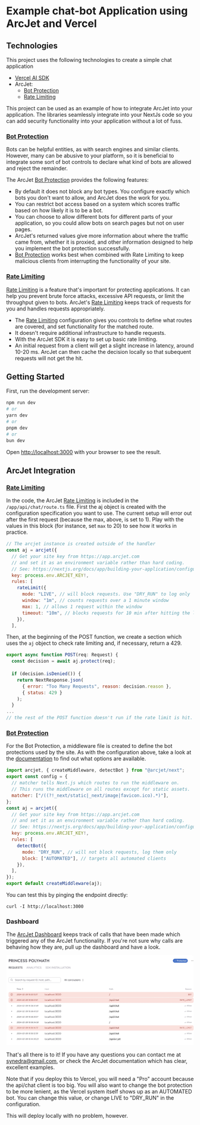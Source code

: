 # Example chat-bot Application using ArcJet and Vercel

## Technologies

This project uses the following technologies to create a simple chat application

- [Vercel AI SDK](https://urldefense.proofpoint.com/v2/url?u=https-3A__sdk.vercel.ai_docs&d=DwMFaQ&c=euGZstcaTDllvimEN8b7jXrwqOf-v5A_CdpgnVfiiMM&r=GDjTH4jk81RaRnAFrjtxch_TrjplwTGBmljld5IQL0c&m=yRG9QWKauqhz-avNRlSCAzfH9Ryoe-8k0mAoeB_Y6j86jTkpVwstKwEl10ltNYqc&s=uQnv5BIKERWVFSf_9vKvvL_LkGhEpG9-VgUgNYgPX3I&e=)
- ArcJet:
  - [Bot Protection](https://docs.arcjet.com/bot-protection/quick-start/nextjs)
  - [Rate Limiting](https://docs.arcjet.com/rate-limiting/quick-start/nextjs)

This project can be used as an example of how to integrate ArcJet into your application. The libraries seamlessly integrate into your NextJs code so you can add security functionality into your application without a lot of fuss.

### [Bot Protection](https://docs.arcjet.com/bot-protection/quick-start/nextjs)

Bots can be helpful entities, as with search engines and similar clients. However, many can be abusive to your platform, so it is beneficial to integrate some sort of bot controls to declare what kind of bots are allowed and reject the remainder.

The ArcJet [Bot Protection](https://docs.arcjet.com/bot-protection/quick-start/nextjs)
provides the following features:

- By default it does not block any bot types. You configure exactly which bots you don't want to allow, and ArcJet does the work for you.
- You can restrict bot access based on a system which scores traffic based on how likely it is to be a bot.
- You can choose to allow different bots for different parts of your application, so you could allow bots on search pages but not on user pages.
- ArcJet's returned values give more information about where the traffic came from, whether it is proxied, and other information designed to help you implement the bot protection successfully.
- [Bot Protection](https://docs.arcjet.com/bot-protection/quick-start/nextjs)
  works best when combined with Rate Limiting to keep malicious clients from interrupting the functionality of your site.

### [Rate Limiting](https://docs.arcjet.com/rate-limiting/quick-start/nextjs)

[Rate Limiting](https://docs.arcjet.com/rate-limiting/quick-start/nextjs) is a feature that's important for protecting applications. It can help you prevent brute force attacks, excessive API requests, or limit the throughput given to bots. ArcJet's [Rate Limiting](https://docs.arcjet.com/rate-limiting/quick-start/nextjs) keeps track of requests for you and handles requests appropriately.

- The [Rate Limiting](https://docs.arcjet.com/rate-limiting/quick-start/nextjs) configuration gives you controls to define what routes are covered, and set functionality for the matched route.
- It doesn't require additional infrastructure to handle requests.
- With the ArcJet SDK it is easy to set up basic rate limiting.
- An initial request from a client will get a slight increase in latency, around 10-20 ms. ArcJet can then cache the decision locally so that subequent requests will not get the hit.

## Getting Started

First, run the development server:

```bash
npm run dev
# or
yarn dev
# or
pnpm dev
# or
bun dev
```

Open [http://localhost:3000](http://localhost:3000) with your browser to see the result.

## ArcJet Integration

### [Rate Limiting](https://docs.arcjet.com/rate-limiting/quick-start/nextjs)

In the code, the ArcJet [Rate Limiting](https://docs.arcjet.com/rate-limiting/quick-start/nextjs) is included in the `/app/api/chat/route.ts` file. First the aj object is created with the configuration specification you want to use. The current setup will error out after the first request (because the max, above, is set to 1). Play with the values in this block (for instance, set `max` to 20) to see how it works in practice.

```javascript
// The arcjet instance is created outside of the handler
const aj = arcjet({
  // Get your site key from https://app.arcjet.com
  // and set it as an environment variable rather than hard coding.
  // See: https://nextjs.org/docs/app/building-your-application/configuring/environment-variables
  key: process.env.ARCJET_KEY!,
  rules: [
    rateLimit({
      mode: "LIVE", // will block requests. Use "DRY_RUN" to log only
      window: "1m", // counts requests over a 1 minute window
      max: 1, // allows 1 request within the window
      timeout: "10m", // blocks requests for 10 min after hitting the limit
    }),
  ],

```

Then, at the beginning of the POST function, we create a section which uses the `aj` object to check rate limiting and, if necessary, return a 429.

```javascript
export async function POST(req: Request) {
  const decision = await aj.protect(req);

  if (decision.isDenied()) {
    return NextResponse.json(
      { error: "Too Many Requests", reason: decision.reason },
      { status: 429 }
    );
  }
...
// the rest of the POST function doesn't run if the rate limit is hit.
```

### [Bot Protection](https://docs.arcjet.com/bot-protection/quick-start/nextjs)

For the Bot Protection, a middleware file is created to define the bot protections used by the site. As with the configuration above, take a look at the [documentation](https://docs.arcjet.com/bot-protection/quick-start/nextjs) to find out what options are available.

```javascript
import arcjet, { createMiddleware, detectBot } from "@arcjet/next";
export const config = {
  // matcher tells Next.js which routes to run the middleware on.
  // This runs the middleware on all routes except for static assets.
  matcher: ["/((?!_next/static|_next/image|favicon.ico).*)"],
};
const aj = arcjet({
  // Get your site key from https://app.arcjet.com
  // and set it as an environment variable rather than hard coding.
  // See: https://nextjs.org/docs/app/building-your-application/configuring/environment-variables
  key: process.env.ARCJET_KEY!,
  rules: [
    detectBot({
      mode: "DRY_RUN", // will not block requests, log them only
      block: ["AUTOMATED"], // targets all automated clients
    }),
  ],
});
export default createMiddleware(aj);
```

You can test this by pinging the endpoint directly:

```
curl -I http://localhost:3000
```

### Dashboard

The [ArcJet Dashboard](https://app.arcjet.com/teams) keeps track of calls that have been made which triggered any of the ArcJet functionality. If you're not sure why calls are behaving how they are, pull up the dashboard and have a look.

![](public/arcjet_dashboard.jpg)

That's all there is to it! If you have any questions you can contact me at synedra@gmail.com, or check the ArcJet documentation which has clear, excellent examples.

Note that if you deploy this to Vercel, you will need a "Pro" account because the api/chat client is too big. You will also want to change the bot protection to be more lenient, as the Vercel system itself shows up as an AUTOMATED bot. You can change this value, or change LIVE to "DRY_RUN" in the configuration.

This will deploy locally with no problem, however.
